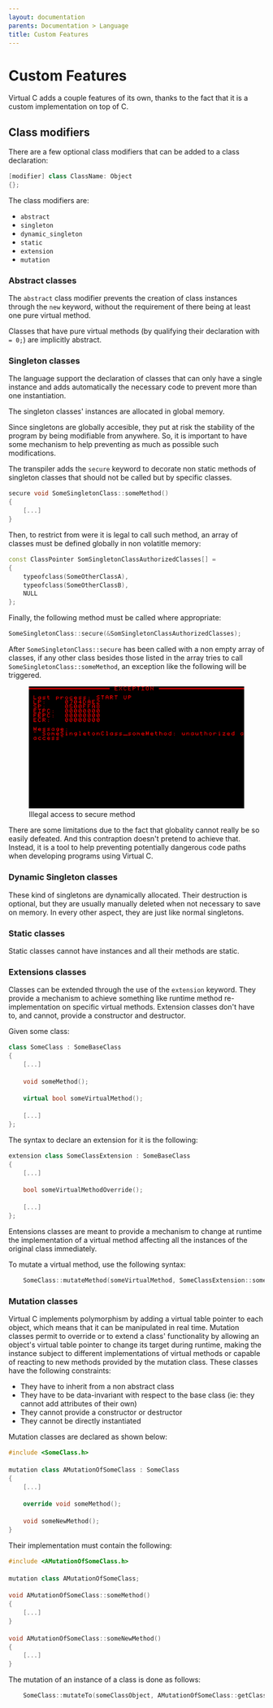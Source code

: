 ```yaml
---
layout: documentation
parents: Documentation > Language
title: Custom Features
---
```


# Custom Features

Virtual C adds a couple features of its own, thanks to the fact that it is a custom implementation on top of C.

## Class modifiers

There are a few optional class modifiers that can be added to a class declaration:

```cpp
[modifier] class ClassName: Object
{};
```

The class modifiers are:

- `abstract`
- `singleton`
- `dynamic_singleton`
- `static`
- `extension`
- `mutation`

### Abstract classes

The `abstract` class modifier prevents the creation of class instances through the `new` keyword, without the requirement of there being at least one pure virtual method.

Classes that have pure virtual methods (by qualifying their declaration with `= 0;`) are implicitly abstract.

### Singleton classes

The language support the declaration of classes that can only have a single instance and adds automatically the necessary code to prevent more than one instantiation.

The singleton classes' instances are allocated in global memory.

Since singletons are globally accesible, they put at risk the stability of the program by being modifiable from anywhere. So, it is important to have some mechanism to help preventing as much as possible such modifications.

The transpiler adds the `secure` keyword to decorate non static methods of singleton classes that should not be called but by specific classes.

```cpp
secure void SomeSingletonClass::someMethod()
{
    [...]
}
```

Then, to restrict from were it is legal to call such method, an array of classes must be defined globally in non volatitle memory:

```cpp
const ClassPointer SomSingletonClassAuthorizedClasses[] =
{
    typeofclass(SomeOtherClassA),
    typeofclass(SomeOtherClassB),
    NULL
};
```

Finally, the following method must be called where appropriate:

```cpp
SomeSingletonClass::secure(&SomSingletonClassAuthorizedClasses);
```

After `SomeSingletonClass::secure` has been called with a non empty array of classes, if any other class besides those listed in the array tries to call `SomeSingletonClass::someMethod`, an exception like the following will be triggered.

<figure>
    <a href="/documentation/images/language/custom-features/singleton-security.png" data-toggle="lightbox" data-gallery="gallery" data-caption="Illegal access to secure method">
        <img src="/documentation/images/language/custom-features/singleton-security.png" width="500"/>
    </a>
    <figcaption>
        Illegal access to secure method
    </figcaption>
</figure>

There are some limitations due to the fact that globality cannot really be so easily defeated. And this contraption doesn't pretend to achieve that. Instead, it is a tool to help preventing potentially dangerous code paths when developing programs using Virtual C.

### Dynamic Singleton classes

These kind of singletons are dynamically allocated. Their destruction is optional, but they are usually manually deleted when not necessary to save on memory. In every other aspect, they are just like normal singletons.

### Static classes

Static classes cannot have instances and all their methods are static.

### Extensions classes

Classes can be extended through the use of the `extension` keyword. They provide a mechanism to achieve something like runtime method re-implementation on specific virtual methods. Extension classes don't have to, and cannot, provide a constructor and destructor.

Given some class:

```cpp
class SomeClass : SomeBaseClass
{
    [...]

    void someMethod();

    virtual bool someVirtualMethod();

    [...]
};
```

The syntax to declare an extension for it is the following:

```cpp
extension class SomeClassExtension : SomeBaseClass
{
    [...]

    bool someVirtualMethodOverride();

    [...]
};
```

Entensions classes are meant to provide a mechanism to change at runtime the implementation of a virtual method affecting all the instances of the original class immediately.

To mutate a virtual method, use the following syntax:

```cpp
    SomeClass::mutateMethod(someVirtualMethod, SomeClassExtension::someVirtualMethodOverride);
```

### Mutation classes

Virtual C implements polymorphism by adding a virtual table pointer to each object, which means that it can be manipulated in real time. Mutation classes permit to override or to extend a class' functionality by allowing an object's virtual table pointer to change its target during runtime, making the instance subject to different implementations of virtual methods or capable of reacting to new methods provided by the mutation class. These classes have the following constraints:

- They have to inherit from a non abstract class
- They have to be data-invariant with respect to the base class (ie: they cannot add attributes of their own)
- They cannot provide a constructor or destructor
- They cannot be directly instantiated

Mutation classes are declared as shown below:

```cpp
#include <SomeClass.h>

mutation class AMutationOfSomeClass : SomeClass
{
    [...]

    override void someMethod();

    void someNewMethod();
}
```

Their implementation must contain the following:

```cpp
#include <AMutationOfSomeClass.h>

mutation class AMutationOfSomeClass;

void AMutationOfSomeClass::someMethod()
{
    [...]
}

void AMutationOfSomeClass::someNewMethod()
{
    [...]
}
```

The mutation of an instance of a class is done as follows:

```cpp
    SomeClass::mutateTo(someClassObject, AMutationOfSomeClass::getClass());
```

